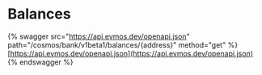 # Balances

{% swagger src="https://api.evmos.dev/openapi.json" path="/cosmos/bank/v1beta1/balances/{address}" method="get" %}
[https://api.evmos.dev/openapi.json](https://api.evmos.dev/openapi.json)
{% endswagger %}

